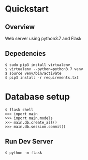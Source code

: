 # Quickstart

## Overview
Web server using python3.7 and Flask

## Depedencies
```
$ sudo pip3 install virtualenv
$ virtualenv --python=python3.7 venv
$ source venv/bin/activate
$ pip3 install -r requirements.txt
```

# Database setup
```
$ flask shell
>>> import main
>>> import main.models
>>> main.db.create_all()
>>> main.db.session.commit()
```

## Run Dev Server
```
$ python -m flask
```
